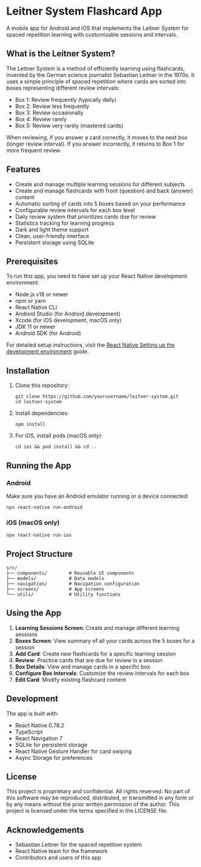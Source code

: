 # Leitner System Flashcard App

A mobile app for Android and iOS that implements the Leitner System for spaced repetition learning with customizable sessions and intervals.

## What is the Leitner System?

The Leitner System is a method of efficiently learning using flashcards, invented by the German science journalist Sebastian Leitner in the 1970s. It uses a simple principle of spaced repetition where cards are sorted into boxes representing different review intervals:

- Box 1: Review frequently (typically daily)
- Box 2: Review less frequently
- Box 3: Review occasionally
- Box 4: Review rarely
- Box 5: Review very rarely (mastered cards)

When reviewing, if you answer a card correctly, it moves to the next box (longer review interval). If you answer incorrectly, it returns to Box 1 for more frequent review.

## Features

- Create and manage multiple learning sessions for different subjects
- Create and manage flashcards with front (question) and back (answer) content
- Automatic sorting of cards into 5 boxes based on your performance
- Configurable review intervals for each box level
- Daily review system that prioritizes cards due for review
- Statistics tracking for learning progress
- Dark and light theme support
- Clean, user-friendly interface
- Persistent storage using SQLite

## Prerequisites

To run this app, you need to have set up your React Native development environment:

- Node.js v18 or newer
- npm or yarn
- React Native CLI
- Android Studio (for Android development)
- Xcode (for iOS development, macOS only)
- JDK 11 or newer
- Android SDK (for Android)

For detailed setup instructions, visit the [React Native Setting up the development environment](https://reactnative.dev/docs/environment-setup) guide.

## Installation

1. Clone this repository:
   ```
   git clone https://github.com/yourusername/leitner-system.git
   cd leitner-system
   ```

2. Install dependencies:
   ```
   npm install
   ```

3. For iOS, install pods (macOS only):
   ```
   cd ios && pod install && cd ..
   ```

## Running the App

### Android

Make sure you have an Android emulator running or a device connected:

```
npx react-native run-android
```

### iOS (macOS only)

```
npx react-native run-ios
```

## Project Structure

```
src/
├── components/        # Reusable UI components
├── models/            # Data models
├── navigation/        # Navigation configuration
├── screens/           # App screens
└── utils/             # Utility functions
```

## Using the App

1. **Learning Sessions Screen**: Create and manage different learning sessions
2. **Boxes Screen**: View summary of all your cards across the 5 boxes for a session
3. **Add Card**: Create new flashcards for a specific learning session
4. **Review**: Practice cards that are due for review in a session
5. **Box Details**: View and manage cards in a specific box
6. **Configure Box Intervals**: Customize the review intervals for each box
7. **Edit Card**: Modify existing flashcard content

## Development

The app is built with:

- React Native 0.78.2
- TypeScript
- React Navigation 7
- SQLite for persistent storage
- React Native Gesture Handler for card swiping
- Async Storage for preferences

## License

This project is proprietary and confidential. All rights reserved. No part of this software may be reproduced, distributed, or transmitted in any form or by any means without the prior written permission of the author.
This project is licensed under the terms specified in the LICENSE file.

## Acknowledgements

- Sebastian Leitner for the spaced repetition system
- React Native team for the framework
- Contributors and users of this app
